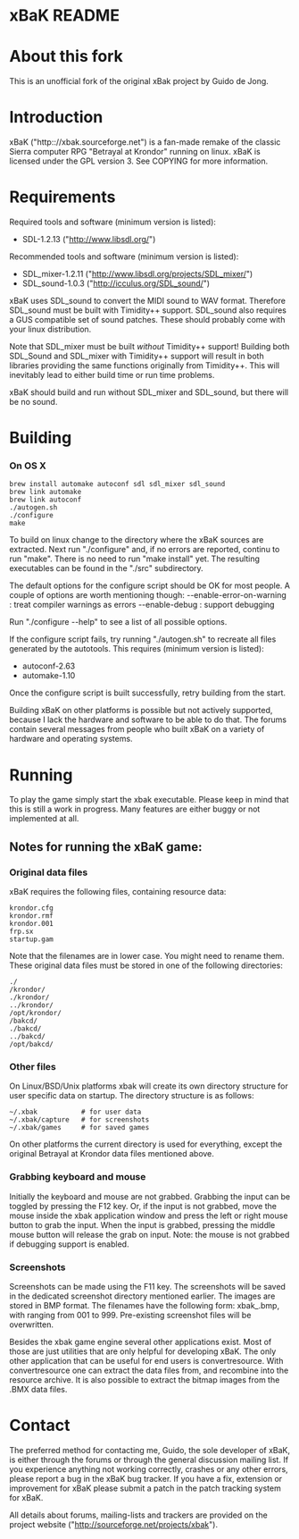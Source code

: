 xBaK README
===========

# About this fork
This is an unofficial fork of the original xBak project by Guido de Jong.

# Introduction

xBaK ("http:://xbak.sourceforge.net") is a fan-made remake of the classic
Sierra computer RPG "Betrayal at Krondor" running on linux. xBaK is licensed
under the GPL version 3. See COPYING for more information.

# Requirements

Required tools and software (minimum version is listed):
* SDL-1.2.13      ("http://www.libsdl.org/")

Recommended tools and software (minimum version is listed):
 * SDL_mixer-1.2.11 ("http://www.libsdl.org/projects/SDL_mixer/")
 * SDL_sound-1.0.3 ("http://icculus.org/SDL_sound/")

xBaK uses SDL_sound to convert the MIDI sound to WAV format. Therefore
SDL_sound must be built with Timidity++ support. SDL_sound also requires a GUS
compatible set of sound patches. These should probably come with your linux
distribution.

Note that SDL_mixer must be built _without_ Timidity++ support! Building both
SDL_Sound and SDL_mixer with Timidity++ support will result in both libraries
providing the same functions originally from Timidity++. This will inevitably
lead to either build time or run time problems.

xBaK should build and run without SDL_mixer and SDL_sound, but there will be no
sound.

# Building

### On OS X

```
brew install automake autoconf sdl sdl_mixer sdl_sound
brew link automake
brew link autoconf
./autogen.sh
./configure
make
```

To build on linux change to the directory where the xBaK sources are extracted.
Next run "./configure" and, if no errors are reported, continu to run "make".
There is no need to run "make install" yet. The resulting executables can be
found in the "./src" subdirectory.

The default options for the configure script should be OK for most people. A
couple of options are worth mentioning though:
  --enable-error-on-warning  : treat compiler warnings as errors
  --enable-debug             : support debugging

Run "./configure --help" to see a list of all possible options.

If the configure script fails, try running "./autogen.sh" to recreate all
files generated by the autotools. This requires (minimum version is listed):

* autoconf-2.63
* automake-1.10

Once the configure script is built successfully, retry building from the start.

Building xBaK on other platforms is possible but not actively supported,
because I lack the hardware and software to be able to do that. The forums
contain several messages from people who built xBaK on a variety of hardware
and operating systems.

# Running

To play the game simply start the xbak executable. Please keep in mind that
this is still a work in progress. Many features are either buggy or not
implemented at all.

## Notes for running the xBaK game:

### Original data files

xBaK requires the following files, containing resource data:

```
krondor.cfg
krondor.rmf
krondor.001
frp.sx
startup.gam
```

Note that the filenames are in lower case. You might need to rename them.
These original data files must be stored in one of the following
directories:

```
./
/krondor/
./krondor/
../krondor/
/opt/krondor/
/bakcd/
./bakcd/
../bakcd/
/opt/bakcd/
```

### Other files

On Linux/BSD/Unix platforms xbak will create its own directory structure
for user specific data on startup. The directory structure is as follows:

```
~/.xbak           # for user data
~/.xbak/capture   # for screenshots
~/.xbak/games     # for saved games
```

On other platforms the current directory is used for everything, except
the original Betrayal at Krondor data files mentioned above.

### Grabbing keyboard and mouse

  Initially the keyboard and mouse are not grabbed. Grabbing the input
  can be toggled by pressing the F12 key. Or, if the input is not grabbed,
  move the mouse inside the xbak application window and press the left
  or right mouse button to grab the input. When the input is grabbed,
  pressing the middle mouse button will release the grab on input.
  Note: the mouse is not grabbed if debugging support is enabled.

### Screenshots

Screenshots can be made using the F11 key. The screenshots will be saved
in the dedicated screenshot directory mentioned earlier. The images are
stored in BMP format. The filenames have the following form:
xbak_<nnn>.bmp, with <nnn> ranging from 001 to 999. Pre-existing screenshot
files will be overwritten.

Besides the xbak game engine several other applications exist. Most of those
are just utilities that are only helpful for developing xBaK. The only other
application that can be useful for end users is convertresource. With
convertresource one can extract the data files from, and recombine into the
resource archive. It is also possible to extract the bitmap images from the
.BMX data files.

# Contact

The preferred method for contacting me, Guido, the sole developer of xBaK,
is either through the forums or through the general discussion mailing list.
If you experience anything not working correctly, crashes or any other errors,
please report a bug in the xBaK bug tracker. If you have a fix, extension
or improvement for xBaK please submit a patch in the patch tracking system for
xBaK.

All details about forums, mailing-lists and trackers are provided on the
project website ("http://sourceforge.net/projects/xbak").

